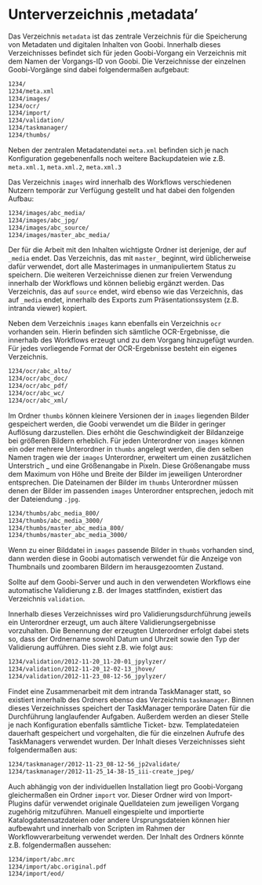 # Unterverzeichnis ‚metadata’

Das Verzeichnis `metadata` ist das zentrale Verzeichnis für die Speicherung von Metadaten und digitalen Inhalten von Goobi. Innerhalb dieses Verzeichnisses befindet sich für jeden Goobi-Vorgang ein Verzeichnis mit dem Namen der Vorgangs-ID von Goobi. Die Verzeichnisse der einzelnen Goobi-Vorgänge sind dabei folgendermaßen aufgebaut:

```bash
1234/
1234/meta.xml
1234/images/
1234/ocr/
1234/import/
1234/validation/
1234/taskmanager/
1234/thumbs/
```

Neben der zentralen Metadatendatei `meta.xml` befinden sich je nach Konfiguration gegebenenfalls noch weitere Backupdateien wie z.B. `meta.xml.1`, `meta.xml.2`, `meta.xml.3`

Das Verzeichnis `images` wird innerhalb des Workflows verschiedenen Nutzern temporär zur Verfügung gestellt und hat dabei den folgenden Aufbau:

```bash
1234/images/abc_media/
1234/images/abc_jpg/
1234/images/abc_source/
1234/images/master_abc_media/
```

Der für die Arbeit mit den Inhalten wichtigste Ordner ist derjenige, der auf `_media` endet. Das Verzeichnis, das mit `master_` beginnt, wird üblicherweise dafür verwendet, dort alle Masterimages in unmanipuliertem Status zu speichern. Die weiteren Verzeichnisse dienen zur freien Verwendung innerhalb der Workflows und können beliebig ergänzt werden. Das Verzeichnis, das auf `source` endet, wird ebenso wie das Verzeichnis, das auf `_media` endet, innerhalb des Exports zum Präsentationssystem \(z.B. intranda viewer\) kopiert.

Neben dem Verzeichnis `images` kann ebenfalls ein Verzeichnis `ocr` vorhanden sein. Hierin befinden sich sämtliche OCR-Ergebnisse, die innerhalb des Workflows erzeugt und zu dem Vorgang hinzugefügt wurden. Für jedes vorliegende Format der OCR-Ergebnisse besteht ein eigenes Verzeichnis.

```bash
1234/ocr/abc_alto/
1234/ocr/abc_doc/
1234/ocr/abc_pdf/
1234/ocr/abc_wc/
1234/ocr/abc_xml/
```

Im Ordner `thumbs` können kleinere Versionen der in `images` liegenden Bilder gespeichert werden, die Goobi verwendet um die Bilder in geringer Auflösung darzustellen. Dies erhöht die Geschwindigkeit der Bildanzeige bei größeren Bildern erheblich. Für jeden Unterordner von `images` können ein oder mehrere Unterordner in `thumbs` angelegt werden, die den selben Namen tragen wie der `images` Unterordner, erweitert um einen zusätzlichen Unterstrich \_ und eine Größenangabe in Pixeln. Diese Größenangabe muss dem Maximum von Höhe und Breite der Bilder im jeweiligen Unterordner entsprechen. Die Dateinamen der Bilder im `thumbs` Unterordner müssen denen der Bilder im passenden `images` Unterordner entsprechen, jedoch mit der Dateiendung `.jpg`.

```bash
1234/thumbs/abc_media_800/
1234/thumbs/abc_media_3000/
1234/thumbs/master_abc_media_800/
1234/thumbs/master_abc_media_3000/
```

Wenn zu einer Bilddatei in `images` passende Bilder in `thumbs` vorhanden sind, dann werden diese in Goobi automatisch verwendet für die Anzeige von Thumbnails und zoombaren Bildern im herausgezoomten Zustand.

Sollte auf dem Goobi-Server und auch in den verwendeten Workflows eine automatische Validierung z.B. der Images stattfinden, existiert das Verzeichnis `validation`.

Innerhalb dieses Verzeichnisses wird pro Validierungsdurchführung jeweils ein Unterordner erzeugt, um auch ältere Validierungsergebnisse vorzuhalten. Die Benennung der erzeugten Unterordner erfolgt dabei stets so, dass der Ordnername sowohl Datum und Uhrzeit sowie den Typ der Validierung aufführen. Dies sieht z.B. wie folgt aus:

```bash
1234/validation/2012-11-20_11-20-01_jpylyzer/
1234/validation/2012-11-20_12-02-13_jhove/
1234/validation/2012-11-23_08-12-56_jpylyzer/
```

Findet eine Zusammenarbeit mit dem intranda TaskManager statt, so existiert innerhalb des Ordners ebenso das Verzeichnis `taskmanager`. Binnen dieses Verzeichnisses speichert der TaskManager temporäre Daten für die Durchführung langlaufender Aufgaben. Außerdem werden an dieser Stelle je nach Konfiguration ebenfalls sämtliche Ticket- bzw. Templatedateien dauerhaft gespeichert und vorgehalten, die für die einzelnen Aufrufe des TaskManagers verwendet wurden. Der Inhalt dieses Verzeichnisses sieht folgendermaßen aus:

```bash
1234/taskmanager/2012-11-23_08-12-56_jp2validate/
1234/taskmanager/2012-11-25_14-38-15_iii-create_jpeg/
```

Auch abhängig von der individuellen Installation liegt pro Goobi-Vorgang gleichermaßen ein Ordner `import` vor. Dieser Ordner wird von Import-Plugins dafür verwendet originale Quelldateien zum jeweiligen Vorgang zugehörig mitzuführen. Manuell eingespielte und importierte Katalogdatensatzdateien oder andere Ursprungsdateien können hier aufbewahrt und innerhalb von Scripten im Rahmen der Workflowverarbeitung verwendet werden. Der Inhalt des Ordners könnte z.B. folgendermaßen aussehen:

```bash
1234/import/abc.mrc
1234/import/abc.original.pdf
1234/import/eod/
```